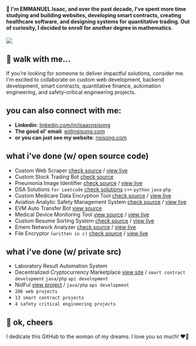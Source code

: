 <!-- #### 👋 I'm Emmanuel Isaac, and these days, I spend more time building safety-critical software and automating day-to-day processes with code. I'm passionate about offensive security, safety-critical engineering, and open-source software. Out of curiosity, I've decided to go for another degree in mathematics and computer science. -->
<!-- #### 👋 I'm Isaac Emmanuel, and these days, I spend more time studying and writing safety-critical software while automating day-to-day processes with code. Out of curiosity, I've decided to go for another degree in mathematics. -->
#### 👋 I'm EMMANUEL Isaac, and over the past decade, I've spent more time studying and building websites, developing smart contracts, creating healthcare software, and designing systems for quantitative trading. Out of curiosity, I decided to enroll for another degree in mathematics.

![](https://komarev.com/ghpvc/?username=1cbyc&color=blueviolet)

## 🔭 walk with me...
If you're looking for someone to deliver impactful solutions, consider me. I'm excited to collaborate on custom web development, backend development, smart contracts, quantitative finance, automation engineering, and safety-critical engineering projects.

## you can also connect with me:
- **Linkedin**: [linkedin.com/in/isaacnsisong](https://linkedin.com/in/isaacnsisong)
- **The good ol' email**: [ei@nsisong.com](mailto:ei@nsisong.com)
- **or you can just see my website**: [nsisong.com](https://nsisong.com/)

## what i've done (w/ open source code)
- Custom Web Scraper [check source](https://github.com/1cbyc/1cbyc-web-scraper) / [view live](https://webscraper.nsisong.com)
- Custom Stock Trading Bot [check source](https://github.com/1cbyc/1cbyc-trading-bot)
- Pneumonia Image Identifier [check source](https://github.com/1cbyc/image_classification) / [view live]()
- DSA Solutions `for Leetcode` [check solutions](https://github.com/1cbyc/leetcode) `c++` `python` `java` `php`
- Custom Medicare Data Encryption Tool [check source](https://github.com/1cbyc/healthcare_data_encryption_tool) / [view live]()
- Aviation Analytic Safety Management System [check source](https://github.com/1cbyc/aviation-safety-management-system) / [view live](asms.nsisong.com)
- EVM Auto Transfer Bot [view source](https://github.com/1cbyc/EVM-AutoTransfer-Bot)
- Medical Device Monitoring Tool [view source](https://github.com/1cbyc/medical_device_monitor) / [view live]()
- Custom Resume Sorting System [check source](https://github.com/1cbyc/resume_screener) / [view live]()
- Emem Network Analyzer [check source](https://github.com/1cbyc/emem_network_analyzer) / [view live]()
- File Encryptor `(written in c)` [check source](https://github.com/1cbyc/c-file-encryptor) / [view live]()

## what i've done (w/ private src)
- Laboratory Result Automation System 
- Decentralized Cryptocurrency Marketplace [view site](https://p2pfi.co/)  / `smart contract development` `java/php` `api development`
- NidFul [view project](https://nidful.com/) / `java/php`  `api development`
- `206 web projects`
- `13 smart contract projects`
- `4 safety critical engineering projects`

[//]: # (- `i have more than 200 web projects to showcase, and a little over 11 smart contract development projects to showcase here and 3 safety critical engineering project to showcase &#40;for healthcare, ofcourse&#41;`)


## 💖 ok, cheers
I dedicate this GitHub to the woman of my dreams. I love you so much! ❤️🌹